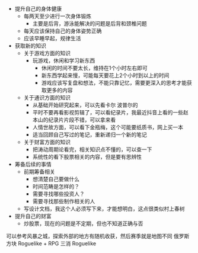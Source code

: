 
- 提升自己的身体健康
	- 每两天至少进行一次身体锻炼
		- 主要是后背，游泳能解决的问题是后背和颈椎问题
	- 每天应该保持自己的身体姿势正确
	- 应该早睡早起，规律生活
- 获取新的知识
	- 关于游戏方面的知识
		- 玩游戏，休闲和学习新东西
			- 休闲的时间不要太长，维持在1个小时左右即可
			- 新东西学起来慢，可能每天要花上2个小时到以上的时间
			- 游戏应该写复盘和想法，不能只靠记忆，需要更深入的思考才能获取更多的内容
	- 关于通识方面的知识
		- 从基础开始研究起来，可以先看卡尔 波普尔的
		- 平时不要再看影视剪辑了，可以看纪录片，我最近抖音上看的一些赵本山的纪录片片段不错，可以拿来看
		- 人情世故方面，可以看下金瓶梅，这个可能要纸质书，网上买一本
		- 适当回顾自己写过的笔记，重新递归一个新的笔记
	- 关于财富方面的知识
		- 把涛动周期论看完，相关知识点不懂的，可以查一下
		- 系统性的看下股票相关的内容，但是要有思辨性
- 筹备后续的事情
	- 前期筹备相关
		- 想清楚自己要做什么
		- 时间范畴是怎样的？
		- 需要寻找哪些投资人？
		- 需要寻找那些制作相关的人
	- 写设计文档，我这个人必须写下来，才能想明白，这点很类似村上春树
- 提升自己的财富
	- 炒股票，现在的问题是不定期，但也不知道正确与否

 可以参考风暴之城，探索外部的地方有随机收获，然后赛季就是地图不同
 俄罗斯方块 Roguelike + RPG
 三消 Roguelike 